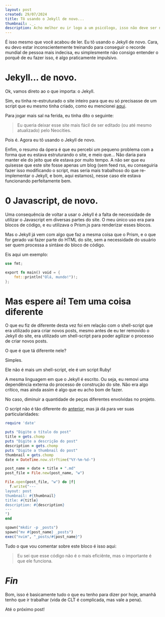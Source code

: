 ```yaml
---
layout: post
created: 29/07/2024
title: Tô usando o Jekyll de novo...
thumbnail: ._.
description: Acho melhor eu ir logo a um psicólogo, isso não deve ser normal
---
```

É isso mesmo que você acabou de ler. Eu tô usando o Jekyll de novo. Cara, eu
devo estar inconscientemente treinando para conseguir o recorde mundial de
pessoa mais indecisa, eu simplesmente não consigo entender o porquê de eu fazer
isso, é algo praticamente impulsivo.

# Jekyll... de novo.

Ok, vamos direto ao o que importa: o Jekyll.

Sim, eu tinha re-estruturado o site inteiro para que eu só precisasse de um
script que eu mesmo tinha criado, como eu mencionei [aqui](/2024/06/25/Simplifiquei-o-site.html).

Para jogar mais sal na ferida, eu tinha dito o seguinte:

> Eu queria deixar esse site mais fácil de ser editado (ou até mesmo atualizado) pelo Neocities.

Pois é. Agora eu tô usando o Jekyll de novo.

Enfim, o resumo da ópera é que eu percebi um pequeno problema com a forma que
eu estava estruturando o site, e meio que... Não daria para manter ele do jeito
que ele estava por muito tempo. A não ser que eu quisesse que este site fosse
apenas um blog (sem feed rss, eu conseguiria fazer isso modificando o script,
mas seria mais trabalhoso do que re-implementar o Jekyll, e bom, aqui estamos),
nesse caso ele estava funcionando perfeitamente bem.

# 0 Javascript, de novo.

Uma consequência de voltar a usar o Jekyll é a falta de necessidade de utilizar
o Javascript em diversas partes do site. O meu único uso era para blocos de
código, e eu utilizava o Prism.js para renderizar esses blocos.

Mas o Jekyll já vem com algo que faz a mesma coisa que o Prism, e o que for
gerado vai fazer parte do HTML do site, sem a necessidade do usuário ser quem
processa a sintáxe do bloco de código.

Eis aqui um exemplo:

```rust
use fmt;

export fn main() void = {
    fmt::println("Olá, mundo!")!;
};
```

# Mas espere aí! Tem uma coisa diferente

O que eu fiz de diferente desta vez foi em relação com o shell-script que era
utilizado para criar novos posts, mesmo antes de eu ter removido o Jekyll do
site, era utilizado um shell-script para poder agilizar o processo de criar
novos posts.

O que é que tá diferente nele?

Simples.

Ele não é mais um shell-script, ele é um script Ruby!

A mesma linguagem em que o Jekyll é escrito. Ou seja, eu removi uma dependência
externa do processo de construção do site. Não era algo crítico, mas ainda
assim é algo que eu acho bom de fazer.

No caso, diminuir a quantidade de peças diferentes envolvidas no projeto.

O script não é tão diferente do [anterior](/2024/06/25/Simplifiquei-o-site.html),
mas já dá para ver suas particularidades:

```ruby
require 'date'

puts "Digite o título do post"
title = gets.chomp
puts "Digite a descrição do post"
description = gets.chomp
puts "Digite a thumbnail do post"
thumbnail = gets.chomp
date = DateTime.now.strftime("%Y-%m-%d-")

post_name = date + title + ".md"
post_file = File.new(post_name, "w")

File.open(post_file, "w") do |f|
  f.write("---
layout: post
thumbnail: #{thumbnail}
title: #{title}
description: #{description}
---
")
end

spawn("mkdir -p _posts")
spawn("mv #{post_name} _posts")
exec("nvim", "_posts/#{post_name}")
```

Tudo o que vou comentar sobre este bloco é isso aqui:
> Eu sei que esse código não é o mais eficiênte, mas o importante é que ele funciona.

# _Fin_

Bom, isso é basicamente tudo o que eu tenho para dizer por hoje, amanhã tenho
que ir trabalhar (vida de CLT é complicada, mas vale a pena).

Até o próximo post!


